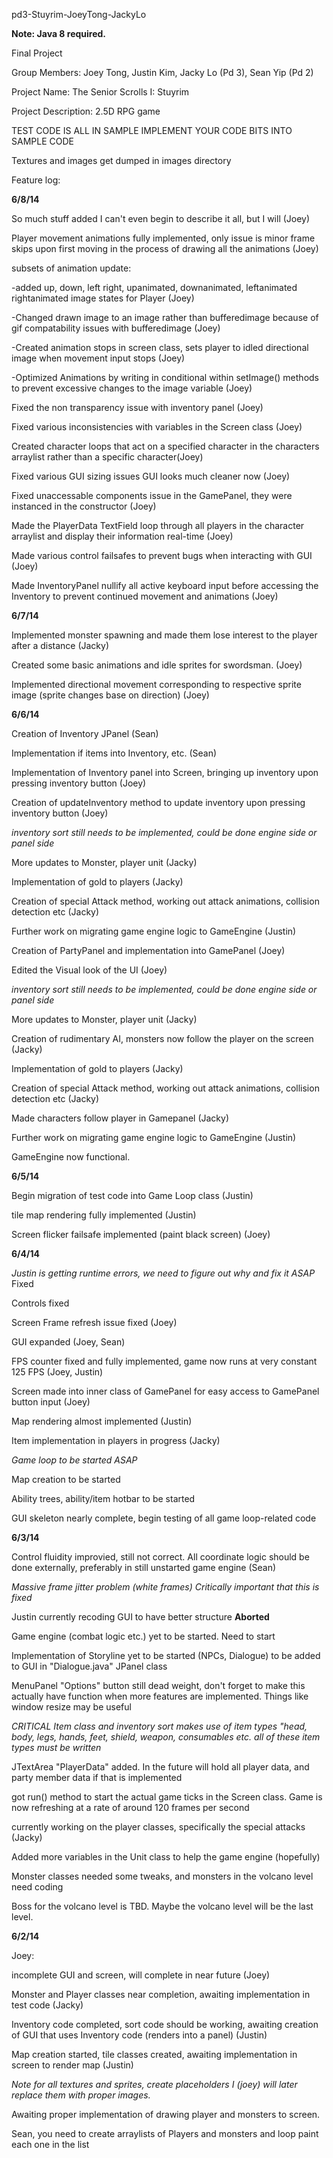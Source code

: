 pd3-Stuyrim-JoeyTong-JackyLo


**Note: Java 8 required.**

Final Project

Group Members: Joey Tong, Justin Kim, Jacky Lo (Pd 3),  Sean Yip (Pd 2)

Project Name: The Senior Scrolls I: Stuyrim

Project Description: 2.5D RPG game


  
  TEST CODE IS ALL IN SAMPLE IMPLEMENT YOUR CODE BITS INTO SAMPLE CODE
  
  Textures and images get dumped in images directory 
  
  Feature log: 
  
  **6/8/14**
  
  So much stuff added I can't even begin to describe it all, but I will (Joey)
  
  Player movement animations fully implemented, only issue is minor frame skips upon first moving in the process of drawing all the animations (Joey)
  
  subsets of animation update:
    
  -added up, down, left right, upanimated, downanimated, leftanimated rightanimated image states for Player (Joey)
  
  -Changed drawn image to an image rather than bufferedimage because of gif compatability issues with bufferedimage (Joey)
      
  -Created animation stops in screen class, sets player to idled directional image when movement input stops (Joey)
      
  -Optimized Animations by writing in conditional within setImage() methods to prevent excessive changes to the image variable (Joey) 
      
        
  Fixed the non transparency issue with inventory panel (Joey)
  
  Fixed various inconsistencies with variables in the Screen class (Joey)
  
  Created character loops that act on a specified character in the characters arraylist rather than a specific character(Joey) 
  
  Fixed various GUI sizing issues GUI looks much cleaner now (Joey) 
  
  Fixed unaccessable components issue in the GamePanel, they were instanced in the constructor (Joey)
  
  Made the PlayerData TextField loop through all players in the character arraylist and display their information real-time (Joey)
  
  Made various control failsafes to prevent bugs when interacting with GUI (Joey)
  
  Made InventoryPanel nullify all active keyboard input before accessing the Inventory to prevent continued movement and animations (Joey) 
  
  **6/7/14**
  
  Implemented monster spawning and made them lose interest to the player after a distance (Jacky)
  
  Created some basic animations and idle sprites for swordsman. (Joey)
  
  Implemented directional movement corresponding to respective sprite image (sprite changes base on direction) (Joey)
  
  **6/6/14**

  Creation of Inventory JPanel (Sean)
  
  Implementation if items into Inventory, etc. (Sean)
    
  Implementation of Inventory panel into Screen, bringing up inventory upon pressing inventory button (Joey)
  
  Creation of updateInventory method to update inventory upon pressing inventory button (Joey)
  

  *inventory sort still needs to be implemented, could be done engine side or panel side*
  
  More updates to Monster, player unit (Jacky)
  
  Implementation of gold to players (Jacky)
  
  Creation of special Attack method, working out attack animations, collision detection etc (Jacky)
  
  Further work on migrating game engine logic to GameEngine (Justin)
  
  
  Creation of PartyPanel and implementation into GamePanel (Joey) 
  
  Edited the Visual look of the UI (Joey)
  
  *inventory sort still needs to be implemented, could be done engine side or panel side*
  
  More updates to Monster, player unit (Jacky)
  
  Creation of rudimentary AI, monsters now follow the player on the screen (Jacky)
  
  Implementation of gold to players (Jacky)
  
  Creation of special Attack method, working out attack animations, collision detection etc (Jacky)
  
  Made characters follow player in Gamepanel (Jacky)
  
  Further work on migrating game engine logic to GameEngine (Justin)
  
  GameEngine now functional.
  
  **6/5/14**
  
  Begin migration of test code into Game Loop class (Justin)
  
  tile map rendering fully implemented (Justin)
  
  Screen flicker failsafe implemented (paint black screen) (Joey)
  
  **6/4/14**

  *Justin is getting runtime errors, we need to figure out why and fix it ASAP*  Fixed
  
  Controls fixed
  
  Screen Frame refresh issue fixed (Joey)
  
  GUI expanded (Joey, Sean)
  
  FPS counter fixed and fully implemented, game now runs at very constant 125 FPS (Joey, Justin)
  
  Screen made into inner class of GamePanel for easy access to GamePanel button input (Joey)
  
  Map rendering almost implemented  (Justin)
  
  Item implementation in players in progress (Jacky)
  
  *Game loop to be started ASAP*
    
  Map creation to be started
  
  Ability trees, ability/item hotbar to be started
  
  GUI skeleton nearly complete, begin testing of all game loop-related code
  
  **6/3/14**
  
  Control fluidity improvied, still not correct. All coordinate logic should be done externally, preferably in still unstarted game engine (Sean)
  
  *Massive frame jitter problem (white frames) Critically important that this is fixed*
  
  Justin currently recoding GUI to have better structure **Aborted** 
  
  Game engine (combat logic etc.) yet to be started. Need to start
  
  
  Implementation of Storyline yet to be started (NPCs, Dialogue) to be added to GUI in "Dialogue.java" JPanel class
  
  MenuPanel "Options" button still dead weight, don't forget to make this actually have function when more features are implemented. Things like window resize may be useful
  
  *CRITICAL Item class and inventory sort makes use of item types "head, body, legs, hands, feet, shield, weapon, consumables etc. all of these item types must be written*
  
  JTextArea "PlayerData" added. In the future will hold all player data, and party member data if that is implemented
  
  got run() method to start the actual game ticks in the Screen class. Game is now refreshing at a rate of around 120 frames per second
  
  currently working on the player classes, specifically the special attacks (Jacky)
  
  Added more variables in the Unit class to help the game engine (hopefully)
  
  Monster classes needed some tweaks, and monsters in the volcano level need coding 
  
  Boss for the volcano level is TBD. Maybe the volcano level will be the last level. 
  
  **6/2/14**
 
  Joey:
  
  incomplete GUI and screen, will complete in near future (Joey)
  
  Monster and Player classes near completion, awaiting implementation in test code (Jacky)
  
  Inventory code completed, sort code should be working, awaiting creation of GUI that uses Inventory code (renders into a panel) (Justin)
  
  Map creation started, tile classes created, awaiting implementation in screen to render map (Justin)
  
  *Note for all textures and sprites, create placeholders I (joey) will later replace them with proper images.*
  
  Awaiting proper implementation of drawing player and monsters to screen. 
  
  Sean, you need to create arraylists of Players and monsters and loop paint each one in the list
  

  
